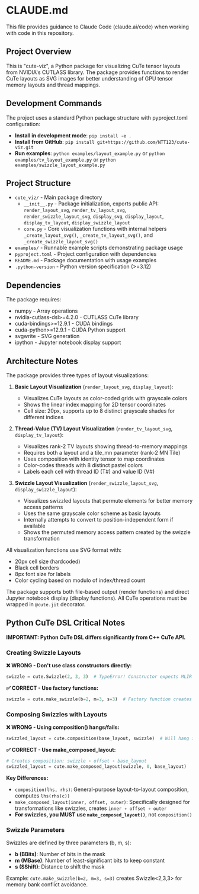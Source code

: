 # CLAUDE.md

This file provides guidance to Claude Code (claude.ai/code) when working with code in this repository.

## Project Overview

This is "cute-viz", a Python package for visualizing CuTe tensor layouts from NVIDIA's CUTLASS library. The package provides functions to render CuTe layouts as SVG images for better understanding of GPU tensor memory layouts and thread mappings.

## Development Commands

The project uses a standard Python package structure with pyproject.toml configuration:

- **Install in development mode**: `pip install -e .`
- **Install from GitHub**: `pip install git+https://github.com/NTT123/cute-viz.git`
- **Run examples**: `python examples/layout_example.py` or `python examples/tv_layout_example.py` or `python examples/swizzle_layout_example.py`

## Project Structure

- `cute_viz/` - Main package directory
  - `__init__.py` - Package initialization, exports public API: `render_layout_svg`, `render_tv_layout_svg`, `render_swizzle_layout_svg`, `display_svg`, `display_layout`, `display_tv_layout`, `display_swizzle_layout`
  - `core.py` - Core visualization functions with internal helpers `_create_layout_svg()`, `_create_tv_layout_svg()`, and `_create_swizzle_layout_svg()`
- `examples/` - Runnable example scripts demonstrating package usage
- `pyproject.toml` - Project configuration with dependencies
- `README.md` - Package documentation with usage examples
- `.python-version` - Python version specification (>=3.12)

## Dependencies

The package requires:
- numpy - Array operations
- nvidia-cutlass-dsl>=4.2.0 - CUTLASS CuTe library
- cuda-bindings>=12.9.1 - CUDA bindings
- cuda-python>=12.9.1 - CUDA Python support
- svgwrite - SVG generation
- ipython - Jupyter notebook display support

## Architecture Notes

The package provides three types of layout visualizations:

1. **Basic Layout Visualization** (`render_layout_svg`, `display_layout`):
   - Visualizes CuTe layouts as color-coded grids with grayscale colors
   - Shows the linear index mapping for 2D tensor coordinates
   - Cell size: 20px, supports up to 8 distinct grayscale shades for different indices

2. **Thread-Value (TV) Layout Visualization** (`render_tv_layout_svg`, `display_tv_layout`):
   - Visualizes rank-2 TV layouts showing thread-to-memory mappings
   - Requires both a layout and a tile_mn parameter (rank-2 MN Tile)
   - Uses composition with identity tensor to map coordinates
   - Color-codes threads with 8 distinct pastel colors
   - Labels each cell with thread ID (T#) and value ID (V#)

3. **Swizzle Layout Visualization** (`render_swizzle_layout_svg`, `display_swizzle_layout`):
   - Visualizes swizzled layouts that permute elements for better memory access patterns
   - Uses the same grayscale color scheme as basic layouts
   - Internally attempts to convert to position-independent form if available
   - Shows the permuted memory access pattern created by the swizzle transformation

All visualization functions use SVG format with:
- 20px cell size (hardcoded)
- Black cell borders
- 8px font size for labels
- Color cycling based on modulo of index/thread count

The package supports both file-based output (render functions) and direct Jupyter notebook display (display functions). All CuTe operations must be wrapped in `@cute.jit` decorator.

## Python CuTe DSL Critical Notes

**IMPORTANT: Python CuTe DSL differs significantly from C++ CuTe API.**

### Creating Swizzle Layouts

**❌ WRONG - Don't use class constructors directly:**
```python
swizzle = cute.Swizzle(2, 3, 3)  # TypeError! Constructor expects MLIR IR Value
```

**✅ CORRECT - Use factory functions:**
```python
swizzle = cute.make_swizzle(b=2, m=3, s=3)  # Factory function creates proper MLIR representation
```

### Composing Swizzles with Layouts

**❌ WRONG - Using composition() hangs/fails:**
```python
swizzled_layout = cute.composition(base_layout, swizzle)  # Will hang indefinitely!
```

**✅ CORRECT - Use make_composed_layout:**
```python
# Creates composition: swizzle ∘ offset ∘ base_layout
swizzled_layout = cute.make_composed_layout(swizzle, 0, base_layout)
```

**Key Differences:**
- `composition(lhs, rhs)`: General-purpose layout-to-layout composition, computes `lhs(rhs(c))`
- `make_composed_layout(inner, offset, outer)`: Specifically designed for transformations like swizzles, creates `inner ∘ offset ∘ outer`
- **For swizzles, you MUST use `make_composed_layout()`**, not `composition()`

### Swizzle Parameters

Swizzles are defined by three parameters (b, m, s):
- **b (BBits)**: Number of bits in the mask
- **m (MBase)**: Number of least-significant bits to keep constant
- **s (SShift)**: Distance to shift the mask

Example: `cute.make_swizzle(b=2, m=3, s=3)` creates Swizzle<2,3,3> for memory bank conflict avoidance.
